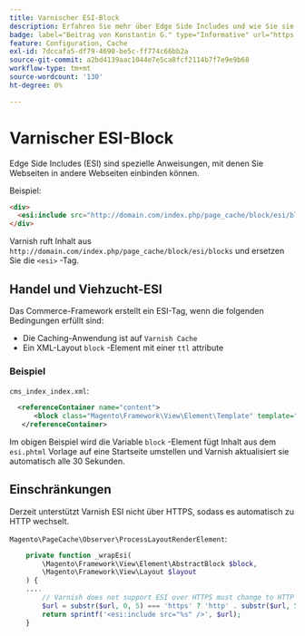 ```yaml
---
title: Varnischer ESI-Block
description: Erfahren Sie mehr über Edge Side Includes und wie Sie sie zum Einbetten von Webseiten verwenden können.
badge: label="Beitrag von Konstantin G." type="Informative" url="https://github.com/goivvy" tooltip="Konstantin G."
feature: Configuration, Cache
exl-id: 7dccafa5-df79-4690-be5c-ff774c66bb2a
source-git-commit: a2bd4139aac1044e7e5ca8fcf2114b7f7e9e9b68
workflow-type: tm+mt
source-wordcount: '130'
ht-degree: 0%

---
```


# Varnischer ESI-Block

Edge Side Includes (ESI) sind spezielle Anweisungen, mit denen Sie Webseiten in andere Webseiten einbinden können.

Beispiel:

```html
<div>
  <esi:include src="http://domain.com/index.php/page_cache/block/esi/blocks"/>
</div>
```

Varnish ruft Inhalt aus `http://domain.com/index.php/page_cache/block/esi/blocks` und ersetzen Sie die `<esi>` -Tag.

## Handel und Viehzucht-ESI

Das Commerce-Framework erstellt ein ESI-Tag, wenn die folgenden Bedingungen erfüllt sind:

- Die Caching-Anwendung ist auf `Varnish Cache`
- Ein XML-Layout `block` -Element mit einer `ttl` attribute

### Beispiel

`cms_index_index.xml`:

```xml
  <referenceContainer name="content">
      <block class="Magento\Framework\View\Element\Template" template="Magento_Paypal::esi.phtml" ttl="30"/>
   </referenceContainer>
```

Im obigen Beispiel wird die Variable `block` -Element fügt Inhalt aus dem `esi.phtml` Vorlage auf eine Startseite umstellen und Varnish aktualisiert sie automatisch alle 30 Sekunden.

## Einschränkungen

Derzeit unterstützt Varnish ESI nicht über HTTPS, sodass es automatisch zu HTTP wechselt.

`Magento\PageCache\Observer\ProcessLayoutRenderElement`:

```php
    private function _wrapEsi(
        \Magento\Framework\View\Element\AbstractBlock $block,
        \Magento\Framework\View\Layout $layout
    ) {
    ....
        // Varnish does not support ESI over HTTPS must change to HTTP
        $url = substr($url, 0, 5) === 'https' ? 'http' . substr($url, 5) : $url;
        return sprintf('<esi:include src="%s" />', $url);
    }
```
